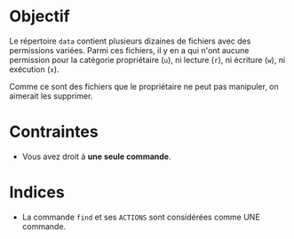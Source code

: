 Objectif
========

Le répertoire `data` contient plusieurs dizaines de fichiers avec des 
permissions variées. 
Parmi ces fichiers, il y en a qui n'ont aucune permission pour la catégorie 
propriétaire (`u`), ni lecture (`r`), ni écriture (`w`), ni exécution (`x`).

Comme ce sont des fichiers que le propriétaire ne peut pas manipuler, on 
aimerait les supprimer.

Contraintes
===========
- Vous avez droit à **une seule commande**.

Indices
=======
- La commande `find` et ses `ACTIONS` sont considérées comme UNE commande.
